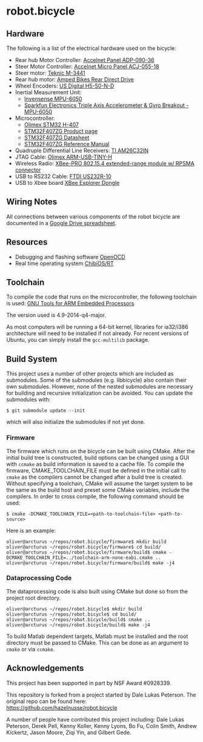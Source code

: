 # robot.bicycle

## Hardware
The following is a list of the electrical hardware used on the bicycle:

- Rear hub Motor Controller: [Accelnet Panel ADP-090-36](http://www.copleycontrols.com/motion/pdf/Accelnet_Panel_ADP.pdf)
- Steer Motor Controller: [Accelnet Micro Panel ACJ-055-18](http://www.copleycontrols.com/motion/pdf/Accelnet_Micro_Panel.pdf)
- Steer motor: [Teknic M-3441](http://www.teknic.com/files/product_info/N34_Industrial_Grade_Motors_v3.2.pdf)
- Rear hub motor: [Amped Bikes Rear Direct Drive](http://ampedbikes.com/kits.html)
- Wheel Encoders: [US Digital H5-50-N-D](http://usdigital.com/assets/general/119_h5_datasheet_1.pdf)
- Inertial Measurement Unit:
    - [Invensense MPU-6050](http://www.invensense.com/mems/gyro/mpu6050.html)
    - [Sparkfun Electronics Triple Axis Accelerometer & Gyro Breakout - MPU-6050](https://www.sparkfun.com/products/11028)
- Microcontroller:
    - [Olimex STM32 H-407](http://www.olimex.com/dev/pdf/ARM/ST/STM32-H107.pdf)
    - [STM32F407ZG Product page](http://www.st.com/internet/mcu/product/252136.jsp)
    - [STM32F407ZG Datasheet](http://www.st.com/internet/com/TECHNICAL_RESOURCES/TECHNICAL_LITERATURE/DATASHEET/DM00037051.pdf)
    - [STM32F407ZG Reference Manual](http://www.st.com/internet/com/TECHNICAL_RESOURCES/TECHNICAL_LITERATURE/REFERENCE_MANUAL/DM00031020.pdf)
- Quadruple Differential Line Receivers: [TI AM26C32IN](http://www.ti.com/litv/pdf/slls104i)
- JTAG Cable: [Olimex ARM-USB-TINY-H](https://www.olimex.com/Products/ARM/JTAG/ARM-USB-TINY-H/)
- Wireless Radio: [XBee-PRO 802.15.4 extended-range module w/ RPSMA connector](http://www.digi.com/products/model?mid=3270)
- USB to RS232 Cable: [FTDI US232R-10](http://www.ftdichip.com/Support/Documents/DataSheets/Cables/DS_US232R-10_R-100-500.pdf)
- USB to Xbee board [XBee Explorer Dongle](https://www.sparkfun.com/products/9819)

## Wiring Notes
All connections between various components of the robot bicycle are documented
in a [Google Drive spreadsheet](https://docs.google.com/spreadsheet/ccc?key=0Asn6BMg-bB_EdHdMVVBqRTA4Q3IteWdEN1VJOXBDZHc).

## Resources
- Debugging and flashing software [OpenOCD](http://openocd.berlios.de/web/)
- Real time operating system [ChibiOS/RT](http://www.chibios.org/)

## Toolchain
To compile the code that runs on the microcontroller, the following toolchain
is used:
[GNU Tools for ARM Embedded Processors](https://launchpad.net/gcc-arm-embedded)

The version used is 4.9-2014-q4-major.

As most computers will be running a 64-bit kernel, libraries for ia32/i386
architecture will need to be installed if not already. For recent versions of
Ubuntu, you can simply install the `gcc-multilib` package.

## Build System
This project uses a number of other projects which are included as submodules.
Some of the submodules (e.g. libbicycle) also contain their own submodules.
However, none of the nested submodules are necessary for building and recursive
initialization can be avoided. You can update the submodules with:

    $ git submodule update --init

which will also initialize the submodules if not yet done.

### Firmware
The firmware which runs on the bicycle can be built using CMake. After the
initial build tree is constructed, build options can be changed using a GUI
with `ccmake` as build information is saved to a cache file. To compile the
firmware, CMAKE_TOOLCHAIN_FILE must be defined in the initial call to `cmake`
as the compilers cannot be changed after a build tree is created. Without
specifying a toolchain, CMake will assume the target system to be the same as
the build host and preset some CMake variables, include the compilers. In order
to cross compile, the following command should be used:

    $ cmake -DCMAKE_TOOLCHAIN_FILE=<path-to-toolchain-file> <path-to-source>

Here is an example:

    oliver@arcturus ~/repos/robot.bicycle/firmware$ mkdir build
    oliver@arcturus ~/repos/robot.bicycle/firmware$ cd build/
    oliver@arcturus ~/repos/robot.bicycle/firmware/build$ cmake -DCMAKE_TOOLCHAIN_FILE=../toolchain-arm-none-eabi.cmake ..
    oliver@arcturus ~/repos/robot.bicycle/firmware/build$ make -j4

### Dataprocessing Code
The dataprocessing code is also built using CMake but done so from the project
root directory.

    oliver@arcturus ~/repos/robot.bicycle$ mkdir build
    oliver@arcturus ~/repos/robot.bicycle$ cd build/
    oliver@arcturus ~/repos/robot.bicycle/build$ cmake ..
    oliver@arcturus ~/repos/robot.bicycle/build$ make -j4

To build Matlab dependent targets, Matlab must be installed and the root
directory must be passed to CMake. This can be done as an argument to `cmake`
or via `ccmake`.

## Acknowledgements
This project has been supported in part by NSF Award #0928339.

This repository is forked from a project started by Dale Lukas Peterson. The
original repo can be found here: https://github.com/hazelnusse/robot.bicycle

A number of people have contributed this project including:
Dale Lukas Peterson, Derek Pell, Kenny Koller, Kenny Lyons, Bo Fu, Colin Smith,
Andrew Kickertz, Jason Moore, Ziqi Yin, and Gilbert Gede.

